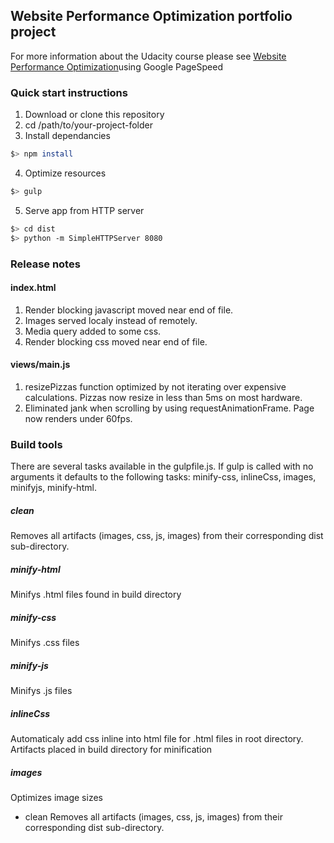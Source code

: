 ## Website Performance Optimization portfolio project
For more information about the Udacity course please see [Website Performance Optimization](https://classroom.udacity.com/courses/ud884)using Google PageSpeed

### Quick start instructions
1. Download or clone this repository
1. cd /path/to/your-project-folder
1. Install dependancies

```bash
$> npm install
```
4. Optimize resources

```bash
$> gulp
```
5. Serve app from HTTP server

```bash
$> cd dist
$> python -m SimpleHTTPServer 8080
```


### Release notes

#### index.html
1. Render blocking javascript moved near end of file.
1. Images served localy instead of remotely.
1. Media query added to some css.
1. Render blocking css moved near end of file.

#### views/main.js
1. resizePizzas function optimized by not iterating over expensive calculations. Pizzas now resize in less than 5ms on most hardware.
1. Eliminated jank when scrolling by using requestAnimationFrame. Page now renders under 60fps.

### Build tools
 There are several tasks available in the gulpfile.js. If gulp is called with no arguments it defaults to the following tasks: minify-css, inlineCss, images, minifyjs, minify-html.

 ##### clean
   Removes all artifacts (images, css, js, images) from their corresponding dist sub-directory.

 ##### minify-html
   Minifys .html files found in build directory

 ##### minify-css
   Minifys .css files

 ##### minify-js
   Minifys .js files

 ##### inlineCss
   Automaticaly add css inline into html file for .html files in root directory. Artifacts placed in build directory for minification

 ##### images
   Optimizes image sizes

 - clean
   Removes all artifacts (images, css, js, images) from their corresponding dist sub-directory.
